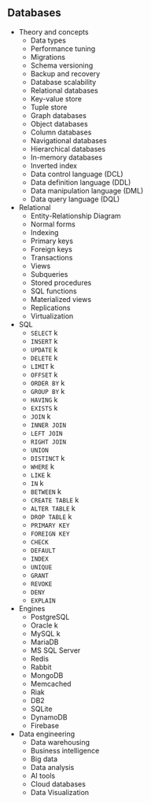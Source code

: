 ## Databases

- Theory and concepts
  - Data types
  - Performance tuning
  - Migrations
  - Schema versioning
  - Backup and recovery
  - Database scalability
  - Relational databases
  - Key-value store
  - Tuple store
  - Graph databases
  - Object databases
  - Column databases
  - Navigational databases
  - Hierarchical databases
  - In-memory databases
  - Inverted index
  - Data control language (DCL)
  - Data definition language (DDL)
  - Data manipulation language (DML)
  - Data query language (DQL)
- Relational
  - Entity-Relationship Diagram
  - Normal forms
  - Indexing
  - Primary keys
  - Foreign keys
  - Transactions
  - Views
  - Subqueries
  - Stored procedures
  - SQL functions
  - Materialized views
  - Replications
  - Virtualization
- SQL
  - `SELECT` k
  - `INSERT` k
  - `UPDATE` k
  - `DELETE` k
  - `LIMIT` k
  - `OFFSET` k
  - `ORDER BY` k
  - `GROUP BY` k
  - `HAVING` k
  - `EXISTS` k
  - `JOIN` k
  - `INNER JOIN` 
  - `LEFT JOIN` 
  - `RIGHT JOIN` 
  - `UNION` 
  - `DISTINCT` k 
  - `WHERE` k
  - `LIKE` k
  - `IN` k
  - `BETWEEN` k
  - `CREATE TABLE` k
  - `ALTER TABLE` k
  - `DROP TABLE` k
  - `PRIMARY KEY` 
  - `FOREIGN KEY` 
  - `CHECK` 
  - `DEFAULT` 
  - `INDEX` 
  - `UNIQUE` 
  - `GRANT` 
  - `REVOKE` 
  - `DENY` 
  - `EXPLAIN` 
- Engines
  - PostgreSQL
  - Oracle k
  - MySQL k
  - MariaDB
  - MS SQL Server
  - Redis
  - Rabbit
  - MongoDB
  - Memcached
  - Riak
  - DB2
  - SQLite
  - DynamoDB
  - Firebase
- Data engineering
  - Data warehousing
  - Business intelligence
  - Big data
  - Data analysis
  - AI tools
  - Cloud databases
  - Data Visualization
